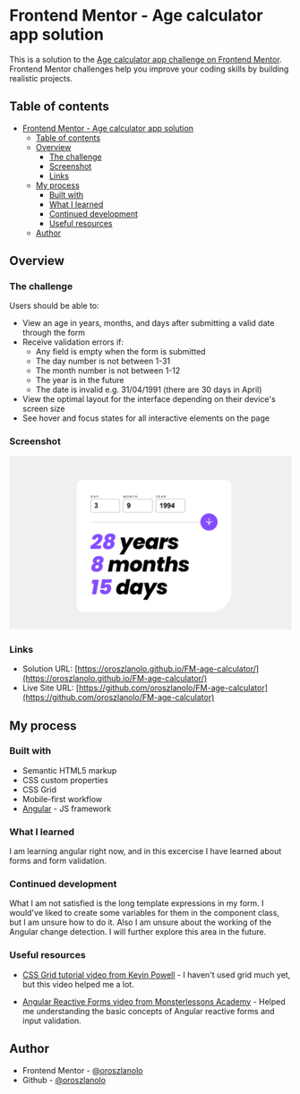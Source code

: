 # Frontend Mentor - Age calculator app solution

This is a solution to the [Age calculator app challenge on Frontend Mentor](https://www.frontendmentor.io/challenges/age-calculator-app-dF9DFFpj-Q). Frontend Mentor challenges help you improve your coding skills by building realistic projects. 

## Table of contents

- [Frontend Mentor - Age calculator app solution](#frontend-mentor---age-calculator-app-solution)
  - [Table of contents](#table-of-contents)
  - [Overview](#overview)
    - [The challenge](#the-challenge)
    - [Screenshot](#screenshot)
    - [Links](#links)
  - [My process](#my-process)
    - [Built with](#built-with)
    - [What I learned](#what-i-learned)
    - [Continued development](#continued-development)
    - [Useful resources](#useful-resources)
  - [Author](#author)


## Overview

### The challenge

Users should be able to:

- View an age in years, months, and days after submitting a valid date through the form
- Receive validation errors if:
  - Any field is empty when the form is submitted
  - The day number is not between 1-31
  - The month number is not between 1-12
  - The year is in the future
  - The date is invalid e.g. 31/04/1991 (there are 30 days in April)
- View the optimal layout for the interface depending on their device's screen size
- See hover and focus states for all interactive elements on the page

### Screenshot

![](./screenshot.png)

### Links

- Solution URL: [https://oroszlanolo.github.io/FM-age-calculator/](https://oroszlanolo.github.io/FM-age-calculator/)
- Live Site URL: [https://github.com/oroszlanolo/FM-age-calculator](https://github.com/oroszlanolo/FM-age-calculator)

## My process

### Built with

- Semantic HTML5 markup
- CSS custom properties
- CSS Grid
- Mobile-first workflow
- [Angular](https://angular.io/) - JS framework

### What I learned

I am learning angular right now, and in this excercise I have learned about forms and form validation.

### Continued development

What I am not satisfied is the long template expressions in my form. I would've liked to create some variables for them in the component class, but I am unsure how to do it. Also I am unsure about the working of the Angular change detection. I will further explore this area in the future.

### Useful resources

- [CSS Grid tutorial video from Kevin Powell](https://www.youtube.com/watch?v=rg7Fvvl3taU&t=1674s&ab_channel=KevinPowell) - I haven't used grid much yet, but this video helped me a lot.

- [Angular Reactive Forms video from Monsterlessons Academy](https://www.youtube.com/watch?v=U9Xo0wXZIAg&ab_channel=MonsterlessonsAcademy) - Helped me understanding the basic concepts of Angular reactive forms and input validation.


## Author

- Frontend Mentor - [@oroszlanolo](https://www.frontendmentor.io/profile/oroszlanolo)
- Github - [@oroszlanolo](https://github.com/oroszlanolo)


